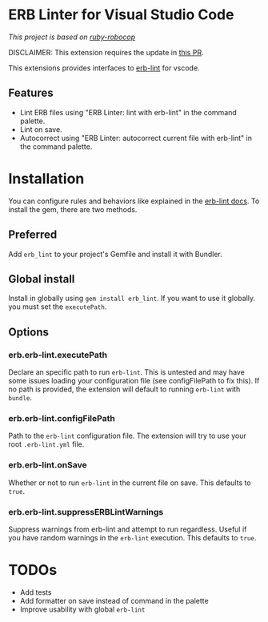 # ERB Linter for Visual Studio Code

_This project is based on [ruby-robocop](https://github.com/misogi/vscode-ruby-rubocop)_

DISCLAIMER: This extension requires the update in [this PR](https://github.com/Shopify/erb-lint/pull/219).

This extensions provides interfaces to [erb-lint](https://github.com/Shopify/erb-lint) for vscode.

## Features

- Lint ERB files using "ERB Linter: lint with erb-lint" in the command palette.
- Lint on save.
- Autocorrect using "ERB Linter: autocorrect current file with erb-lint" in the command palette.

# Installation

You can configure rules and behaviors like explained in the [erb-lint docs](https://github.com/Shopify/erb-lint).
To install the gem, there are two methods.

## Preferred

Add `erb_lint` to your project's Gemfile and install it with Bundler.

## Global install

Install in globally using `gem install erb_lint`. If you want to use it globally. you must set the `executePath`.


## Options

### erb.erb-lint.executePath

Declare an specific path to run `erb-lint`. This is untested and may have some issues loading your configuration file (see configFilePath to fix this).
If no path is provided, the extension will default to running `erb-lint` with `bundle`.

### erb.erb-lint.configFilePath

Path to the `erb-lint` configuration file. The extension will try to use your root `.erb-lint.yml` file.

### erb.erb-lint.onSave

Whether or not to run `erb-lint` in the current file on save. This defaults to `true`.

### erb.erb-lint.suppressERBLintWarnings

Suppress warnings from erb-lint and attempt to run regardless. Useful if you have random warnings in the `erb-lint` execution. This defaults to `true`.

# TODOs

- Add tests
- Add formatter on save instead of command in the palette
- Improve usability with global `erb-lint`

